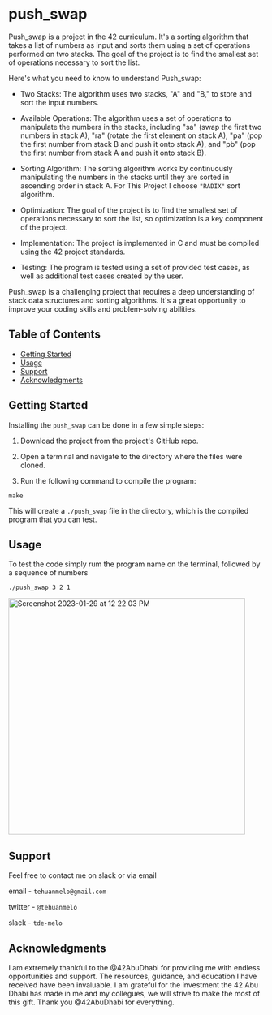# push_swap

Push_swap is a project in the 42 curriculum. It's a sorting algorithm that takes a list of numbers as input and sorts them using a set of operations performed on two stacks. The goal of the project is to find the smallest set of operations necessary to sort the list.

Here's what you need to know to understand Push_swap:

- Two Stacks: The algorithm uses two stacks, "A" and "B," to store and sort the input numbers.

- Available Operations: The algorithm uses a set of operations to manipulate the numbers in the stacks, including "sa" (swap the first two numbers in stack A), "ra" (rotate the first element on stack A), "pa" (pop the first number from stack B and push it onto stack A), and "pb" (pop the first number from stack A and push it onto stack B).

- Sorting Algorithm: The sorting algorithm works by continuously manipulating the numbers in the stacks until they are sorted in ascending order in stack A. For This Project I choose `"RADIX"` sort algorithm.

- Optimization: The goal of the project is to find the smallest set of operations necessary to sort the list, so optimization is a key component of the project.

- Implementation: The project is implemented in C and must be compiled using the 42 project standards.

- Testing: The program is tested using a set of provided test cases, as well as additional test cases created by the user.

Push_swap is a challenging project that requires a deep understanding of stack data structures and sorting algorithms. It's a great opportunity to improve your coding skills and problem-solving abilities.





## Table of Contents
- [Getting Started](#getting-started)
- [Usage](#usage)
- [Support](#support)
- [Acknowledgments](#acknowledgments)

## Getting Started

Installing the `push_swap` can be done in a few simple steps:

1. Download the project from the project's GitHub repo.

2. Open a terminal and navigate to the directory where the files were cloned.

3. Run the following command to compile the program:


````
make
````
This will create a `./push_swap` file in the directory, which is the compiled program that you can test.

## Usage

To test the code simply rum the program name on the terminal, followed by a sequence of numbers

````
./push_swap 3 2 1
````

<img width="466" alt="Screenshot 2023-01-29 at 12 22 03 PM" src="https://user-images.githubusercontent.com/59938530/215314603-68a27c9a-12ef-44a3-ab86-e39501542fd0.png">


## Support

Feel free to contact me on slack or via email

email - `tehuanmelo@gmail.com`

twitter - `@tehuanmelo`

slack - `tde-melo`

## Acknowledgments
I am extremely thankful to the @42AbuDhabi for providing me with endless opportunities and support. The resources, guidance, and education I have received have been invaluable. I am grateful for the investment the 42 Abu Dhabi has made in me and my collegues, we will strive to make the most of this gift. Thank you @42AbuDhabi for everything.
